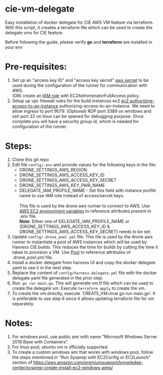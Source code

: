 # cie-vm-delegate
Easy installation of docker delegate for CIE AWS VM feature via terraform. With this script, it creates a terraform file which can be used to create the delegate vms for CIE feature.

Before following the guide, please verify **go** and **terraform** are installed in your env 

# Pre-requisites:
1. Set up an "access key ID" and "access key secret" [aws secret](https://docs.aws.amazon.com/IAM/latest/UserGuide/id_credentials_access-keys.html#Using_CreateAccessKey) to be used during the configuration of the runner for communication with AWS. <br />
   (OR) create an [IAM role](https://docs.aws.amazon.com/AWSEC2/latest/UserGuide/iam-roles-for-amazon-ec2.html#create-iam-role) with EC2AdminstratorFullAccess policy.
3. Setup up vpc firewall rules for the build instances ec2 [ec2 authorizing-access-to-an-instance](https://docs.aws.amazon.com/AWSEC2/latest/UserGuide/authorizing-access-to-an-instance.html)
authorizing-access-to-an-instance. We need to allow ingress to port 9079. (Optional) RDP port 3389 on windows and ssh port 22 on linux can be opened for debugging purpose. Once complete you will have a security group id, which is needed for configuration of the runner.


# Steps:
1. Clone this git repo 
2. Edit file `config/.env` and provide values for the following keys in the file:
    * DRONE_SETTINGS_AWS_REGION
    * DRONE_SETTINGS_AWS_ACCESS_KEY_ID
    * DRONE_SETTINGS_AWS_ACCESS_KEY_SECRET
    * DRONE_SETTINGS_AWS_KEY_PAIR_NAME
    * DELEGATE_IAM_PROFILE_NAME - Set this field with instance profile name to use IAM role instead of access/secret keys. <br /> <br />
This file is used by the drone aws runner to connect to AWS. Use [AWS EC2 environment variables](https://docs.drone.io/runner/aws/installation/#aws-ec2-environment-variables) to reference attributes present in .env file. <br /> 
**Note**: Either one of DELEGATE_IAM_PROFILE_NAME or (DRONE_SETTINGS_AWS_ACCESS_KEY_ID & DRONE_SETTINGS_AWS_ACCESS_KEY_SECRET) needs to be set. <br />
3. Update `config/.drone_pool.yml` file. This file is used by the drone aws runner to instantiate a pool of AWS instances which will be used by Hanress CIE builds. This reduces the time for builds by cutting the time it takes to provision a VM. Use [Pool](https://docs.drone.io/runner/aws/configuration/pool/) to reference attributes of .drone_pool.yml file. 
4. Install a docker delegate from harness UI and copy the docker delegate yaml to use it in the next step.  
5. Replace the content of `config/harness-delegate.yml` file with the docker delegate yaml file generated in the prior step.
6. Run: `go run main.go`. This will generate vm.tf file which can be used to create the delegate vm. Execute `terraform apply` to create the vm. 
7. To create the vm directly, execute `CREATE_VM=true go run main.go'. It is preferable to use step 6 since it allows updating terraform file for vm separately.

# Notes:
1. For windows pool, use public ami with name "Microsoft Windows Server 2019 Base with Containers".
2. For linux pool, ubuntu vm is officially supported.
3. To create a custom windows ami that works with windows pool, follow the steps mentioned in "Run Sysprep with EC2Config or EC2Launch" section of  https://aws.amazon.com/premiumsupport/knowledge-center/sysprep-create-install-ec2-windows-amis/
